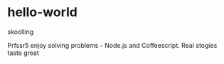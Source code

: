 # hello-world
skoolling


Prfssr5 enjoy solving problems - Node.js and Coffeescript.
Real stogies taste great
